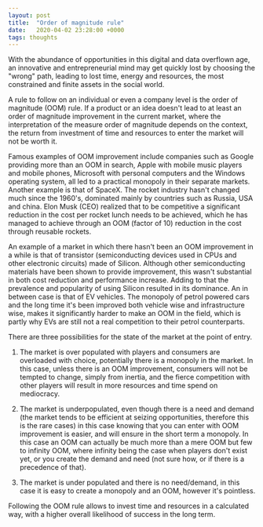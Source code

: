 ```yaml
---
layout: post
title:  "Order of magnitude rule"
date:   2020-04-02 23:28:00 +0000
tags: thoughts
---
```


With the abundance of opportunities in this digital and data overflown age,
an innovative and entrepreneurial mind may get quickly lost by choosing
the "wrong" path, leading to lost time, energy and resources, the most constrained
and finite assets in the social world.

A rule to follow on an individual or even a company level is the order of 
magnitude (OOM) rule. 
If a product or an idea doesn't lead to at least an order of magnitude improvement
in the current market, where the interpretation of the measure order of magnitude 
depends on the context, the return from investment of time and resources to enter
the market will not be worth it.

Famous examples of OOM improvement include companies such as Google
providing more than an OOM in search, Apple with mobile music players and mobile phones,
Microsoft with personal computers and the Windows operating system, all led to a practical monopoly in their separate markets.
Another example is that of SpaceX. The rocket industry hasn't changed much since the 1960's, dominated mainly by countries such as Russia, USA and china. Elon Musk (CEO) realized that to be competitive a significant reduction in the cost per rocket lunch needs to be achieved, which he has managed to achieve through an OOM (factor of 10) reduction in the cost through reusable rockets.

An example of a market in which there hasn't been an OOM improvement in a while is 
that of transistor (semiconducting devices used in CPUs and other electronic circuits) made of Silicon. Although other semiconducting materials have been shown to provide improvement, this wasn't substantial in both cost reduction and performance increase. Adding to that the prevalence and popularity of using Silicon resulted in its dominance.
An in between case is that of EV vehicles. The monopoly of petrol powered cars and the long time it's been improved both vehicle wise and infrastructure wise, makes it significantly harder to make an OOM in the field, which is partly why EVs are still not a real competition to their petrol counterparts.

There are three possibilities for the state of the market at the point of entry.

1. The market is over populated with players and consumers are overloaded with 
choice, potentially there is a monopoly in the market. 
In this case, unless there is an OOM improvement, consumers will not 
be tempted to change, simply from inertia, and the fierce competition with other players
will result in more resources and time spend on mediocracy.

2. The market is underpopulated, even though there is a need and demand (the market tends to be efficient at seizing opportunities, therefore this is the rare cases)
in this case knowing that you can enter with OOM improvement is easier, and will 
ensure in the short term a monopoly. In this case an OOM can actually be much more than
a mere OOM but few to infinity OOM, where infinity being the case when players don't
exist yet, or you create the demand and need (not sure how, or if there is a precedence of that).

3. The market is under populated and there is no need/demand,
in this case it is easy to create a monopoly and an OOM, however it's pointless.

Following the OOM rule allows to invest time and resources in a calculated way, 
with a higher overall likelihood of success in the long term.